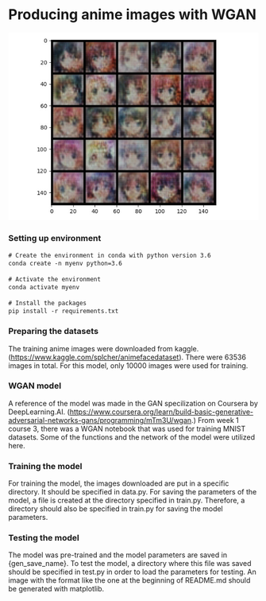 # Producing anime images with WGAN

![](generated_images/myplot.jpg)

### Setting up environment

```
# Create the environment in conda with python version 3.6
conda create -n myenv python=3.6

# Activate the environment
conda activate myenv

# Install the packages
pip install -r requirements.txt
```



### Preparing the datasets

The training anime images were downloaded from kaggle.(https://www.kaggle.com/splcher/animefacedataset). There were 63536 images in total. For this model, only 10000 images were used for training.

### WGAN model

A reference of the model was made in the GAN specilization on Coursera by DeepLearning.AI. (https://www.coursera.org/learn/build-basic-generative-adversarial-networks-gans/programming/mTm3U/wgan.) From week 1 course 3, there was a WGAN notebook that was used for training MNIST datasets. Some of the functions and the network of the model were utilized here. 

### Training the model

For training the model, the images downloaded are put in a specific directory. It should be specified in data.py. For saving the parameters of the model, a file is created at the directory specified in train.py. Therefore, a directory should also be specified in train.py for saving the model parameters. 

### Testing the model

The model was pre-trained and the model parameters are saved in {gen_save_name}. To test the model, a directory where this file was saved should be specified in test.py in order to load the parameters for testing. An image with the format like the one at the beginning of README.md should be generated with matplotlib.

